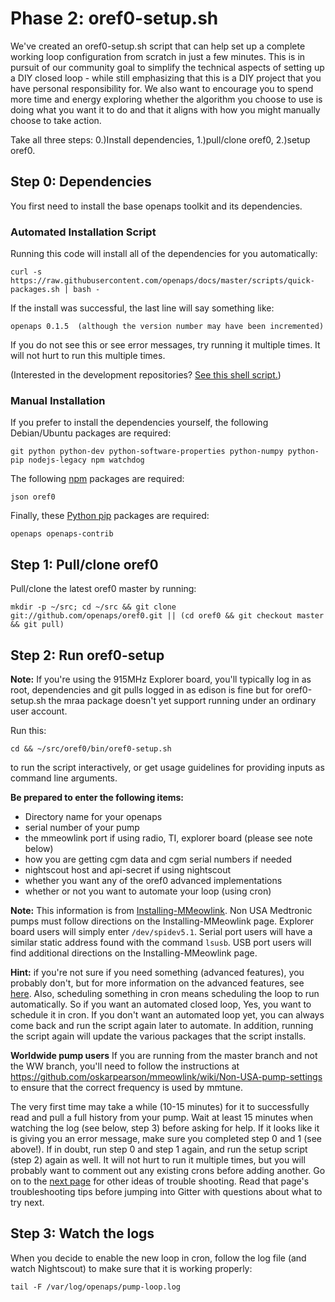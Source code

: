# Phase 2: oref0-setup.sh

We've created an oref0-setup.sh script that can help set up a complete working loop configuration from scratch in just a few minutes. This is in pursuit of our community goal to simplify the technical aspects of setting up a DIY closed loop - while still emphasizing that this is a DIY project that you have personal responsibility for. We also want to encourage you to spend more time and energy exploring whether the algorithm you choose to use is doing what you want it to do and that it aligns with how you might manually choose to take action.

Take all three steps: 0.)Install dependencies, 1.)pull/clone oref0, 2.)setup oref0. 

## Step 0: Dependencies

You first need to install the base openaps toolkit and its dependencies.

### Automated Installation Script

Running this code will install all of the dependencies for you automatically:
 
`curl -s https://raw.githubusercontent.com/openaps/docs/master/scripts/quick-packages.sh | bash -`

If the install was successful, the last line will say something like:
    
    openaps 0.1.5  (although the version number may have been incremented)

If you do not see this or see error messages, try running it multiple times. It will not hurt to run this multiple times.

(Interested in the development repositories? [See this shell script.](https://raw.githubusercontent.com/openaps/docs/master/scripts/quick-src.sh))

### Manual Installation

If you prefer to install the dependencies yourself, the following Debian/Ubuntu packages are required:

    git python python-dev python-software-properties python-numpy python-pip nodejs-legacy npm watchdog

The following [npm](https://docs.npmjs.com/) packages are required:

    json oref0

Finally, these [Python pip](https://pip.pypa.io/en/stable/) packages are required:

    openaps openaps-contrib

## Step 1: Pull/clone oref0

Pull/clone the latest oref0 master by running:

`mkdir -p ~/src; cd ~/src && git clone git://github.com/openaps/oref0.git || (cd oref0 && git checkout master && git pull)`

## Step 2: Run oref0-setup

__Note:__ If you're using the 915MHz Explorer board, you'll typically log in as root, dependencies and git pulls logged in as edison is fine but for oref0-setup.sh the mraa package doesn't yet support running under an ordinary user account.

Run this:

`cd && ~/src/oref0/bin/oref0-setup.sh`

to run the script interactively, or get usage guidelines for providing inputs as command line arguments. 

**Be prepared to enter the following items:** 
* Directory name for your openaps
* serial number of your pump
* the mmeowlink port if using radio, TI, explorer board (please see note below) 
* how you are getting cgm data and cgm serial numbers if needed
* nightscout host and api-secret if using nightscout 
* whether you want any of the oref0 advanced implementations
* whether or not you want to automate your loop (using cron)

**Note:** This information is from [Installing-MMeowlink](https://github.com/oskarpearson/mmeowlink/wiki/Installing-MMeowlink). Non USA Medtronic pumps must follow directions on the Installing-MMeowlink page. Explorer board users will simply enter `/dev/spidev5.1`. Serial port users will have a similar static address found with the command `lsusb`. USB port users will find additional directions on the Installing-MMeowlink page.

**Hint:** if you're not sure if you need something (advanced features), you probably don't, but for more information on the advanced features, see [here](http://openaps.readthedocs.io/en/latest/docs/walkthrough/phase-4/advanced-features.html). Also, scheduling something in cron means scheduling the loop to run automatically. So if you want an automated closed loop, Yes, you want to schedule it in cron. If you don't want an automated loop yet, you can always come back and run the script again later to automate. In addition, running the script again will update the various packages that the script installs.

**Worldwide pump users**
If you are running from the master branch and not the WW branch, you'll need to follow the instructions at https://github.com/oskarpearson/mmeowlink/wiki/Non-USA-pump-settings to ensure that the correct frequency is used by mmtune.

The very first time may take a while (10-15 minutes) for it to successfully read and pull a full history from your pump. Wait at least 15 minutes when watching the log (see below, step 3) before asking for help. If it looks like it is giving you an error message, make sure you completed step 0 and 1 (see above!). If in doubt, run step 0 and step 1 again, and run the setup script (step 2) again as well. It will not hurt to run it multiple times, but you will probably want to comment out any existing crons before adding another. Go on to the [next page](http://openaps.readthedocs.io/en/latest/docs/walkthrough/phase-2/troubleshoot-oref0-setup.html) for other ideas of trouble shooting. Read that page's troubleshooting tips before jumping into Gitter with questions about what to try next.

## Step 3: Watch the logs

When you decide to enable the new loop in cron, follow the log file (and watch Nightscout) to make sure that it is working properly:

`tail -F /var/log/openaps/pump-loop.log`
